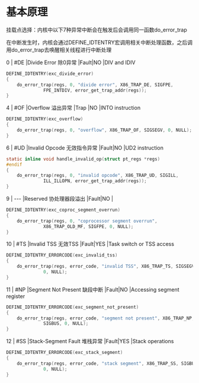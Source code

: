 # 基本原理
挂载点选择：内核中以下7种异常中断会在触发后会调用同一函数do_error_trap

在中断发生时，内核会通过DEFINE_IDTENTRY宏调用相关中断处理函数，之后调用do_error_trap去唤醒相关线程进行中断处理

0     | #DE    |Divide Error  除0异常      |Fault|NO        |DIV and IDIV
```c
DEFINE_IDTENTRY(exc_divide_error)
{
	do_error_trap(regs, 0, "divide error", X86_TRAP_DE, SIGFPE,
		      FPE_INTDIV, error_get_trap_addr(regs));
}
```
4     | #OF    |Overflow     溢出异常       |Trap |NO        |INTO  instruction  
```c
DEFINE_IDTENTRY(exc_overflow)
{
	do_error_trap(regs, 0, "overflow", X86_TRAP_OF, SIGSEGV, 0, NULL);
}
```
6     | #UD    |Invalid Opcode   无效指令异常   |Fault|NO        |UD2 instruction

```c
static inline void handle_invalid_op(struct pt_regs *regs)
#endif
{
	do_error_trap(regs, 0, "invalid opcode", X86_TRAP_UD, SIGILL,
		      ILL_ILLOPN, error_get_trap_addr(regs));
}

```
9     | ---    |Reserved  协处理器段溢出  |Fault|NO        |                 

```c
DEFINE_IDTENTRY(exc_coproc_segment_overrun)
{
	do_error_trap(regs, 0, "coprocessor segment overrun",
		      X86_TRAP_OLD_MF, SIGFPE, 0, NULL);
}
```
10    | #TS    |Invalid TSS   无效TSS  |Fault|YES       |Task switch or TSS access

```c
DEFINE_IDTENTRY_ERRORCODE(exc_invalid_tss)
{
	do_error_trap(regs, error_code, "invalid TSS", X86_TRAP_TS, SIGSEGV,
		      0, NULL);
}
```
11    | #NP    |Segment Not Present 缺段中断 |Fault|NO        |Accessing segment register 
```c
DEFINE_IDTENTRY_ERRORCODE(exc_segment_not_present)
{
	do_error_trap(regs, error_code, "segment not present", X86_TRAP_NP,
		      SIGBUS, 0, NULL);
}
```
12    | #SS    |Stack-Segment Fault 堆栈异常 |Fault|YES       |Stack operations
```c
DEFINE_IDTENTRY_ERRORCODE(exc_stack_segment)
{
	do_error_trap(regs, error_code, "stack segment", X86_TRAP_SS, SIGBUS,
		      0, NULL);
}
```